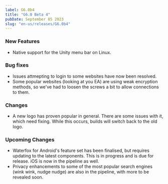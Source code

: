 ```yaml
---
label: G6.0b4
title: "G6.0 Beta 4"
pubDate: September 05 2023
slug: "en-us/releases/G6.0b4"
---
```


### New Features
* Native support for the Unity menu bar on Linux.

### Bug fixes
* Issues attmepting to login to some websites have now been resolved.
* Some popular websites (looking at you EA) are using weak encryption methods, so we've had to loosen the screws a bit to allow connections to them.

### Changes
* A new logo has proven popular in general. There are some issues with it, which need fixing. While this occurs, builds will switch back to the old logo.

### Upcoming Changes
* Waterfox for Android's feature set has been finalised, but requires updating to the latest components. This is in progress and is due for release. iOS is now in the pipeline as well.
* Privacy enhancements to some of the most popular search engines (wink wink, nudge nudge) are also in the pipeline, with more to be revealed soon. 
